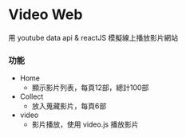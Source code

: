 # Video Web 

用 youtube data api & reactJS 模擬線上播放影片網站

### 功能
* Home 
    * 顯示影片列表，每頁12部，總計100部
* Collect
    * 放入蒐藏影片，每頁6部
* video
    * 影片播放，使用 video.js 播放影片
